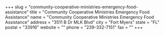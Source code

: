 +++
slug = "community-cooperative-ministries-emergency-food-assistance"
title = "Community Cooperative Ministries Emergency Food Assistance"
name = "Community Cooperative Ministries Emergency Food Assistance"
address = "3511 B Dr MLK Blvd"
city = "Fort Myers"
state = "FL"
postal = "33916"
website = ""
phone = "239-332-7151"
fax = ""
+++
